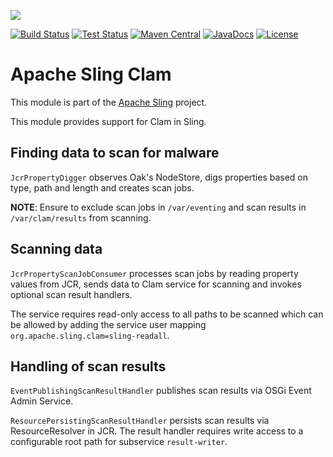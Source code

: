 [<img src="http://sling.apache.org/res/logos/sling.png"/>](http://sling.apache.org)

[![Build Status](https://builds.apache.org/buildStatus/icon?job=sling-org-apache-sling-clam-1.8)](https://builds.apache.org/view/S-Z/view/Sling/job/sling-org-apache-sling-clam-1.8) [![Test Status](https://img.shields.io/jenkins/t/https/builds.apache.org/view/S-Z/view/Sling/job/sling-org-apache-sling-clam-1.8.svg)](https://builds.apache.org/view/S-Z/view/Sling/job/sling-org-apache-sling-clam-1.8/test_results_analyzer/) [![Maven Central](https://maven-badges.herokuapp.com/maven-central/org.apache.sling/org.apache.sling.clam/badge.svg)](http://search.maven.org/#search%7Cga%7C1%7Cg%3A%22org.apache.sling%22%20a%3A%22org.apache.sling.clam%22) [![JavaDocs](https://www.javadoc.io/badge/org.apache.sling/org.apache.sling.clam.svg)](https://www.javadoc.io/doc/org.apache.sling/org.apache.sling.clam) [![License](https://img.shields.io/badge/License-Apache%202.0-blue.svg)](https://www.apache.org/licenses/LICENSE-2.0)

# Apache Sling Clam

This module is part of the [Apache Sling](https://sling.apache.org) project.

This module provides support for Clam in Sling.


## Finding data to scan for malware

`JcrPropertyDigger` observes Oak's NodeStore, digs properties based on type, path and length and creates scan jobs.

**NOTE**: Ensure to exclude scan jobs in `/var/eventing` and scan results in `/var/clam/results` from scanning.


## Scanning data

`JcrPropertyScanJobConsumer` processes scan jobs by reading property values from JCR, sends data to Clam service for scanning and invokes optional scan result handlers.

The service requires read-only access to all paths to be scanned which can be allowed by adding the service user mapping `org.apache.sling.clam=sling-readall`.


## Handling of scan results

`EventPublishingScanResultHandler` publishes scan results via OSGi Event Admin Service.

`ResourcePersistingScanResultHandler` persists scan results via ResourceResolver in JCR. The result handler requires write access to a configurable root path for subservice `result-writer`.

